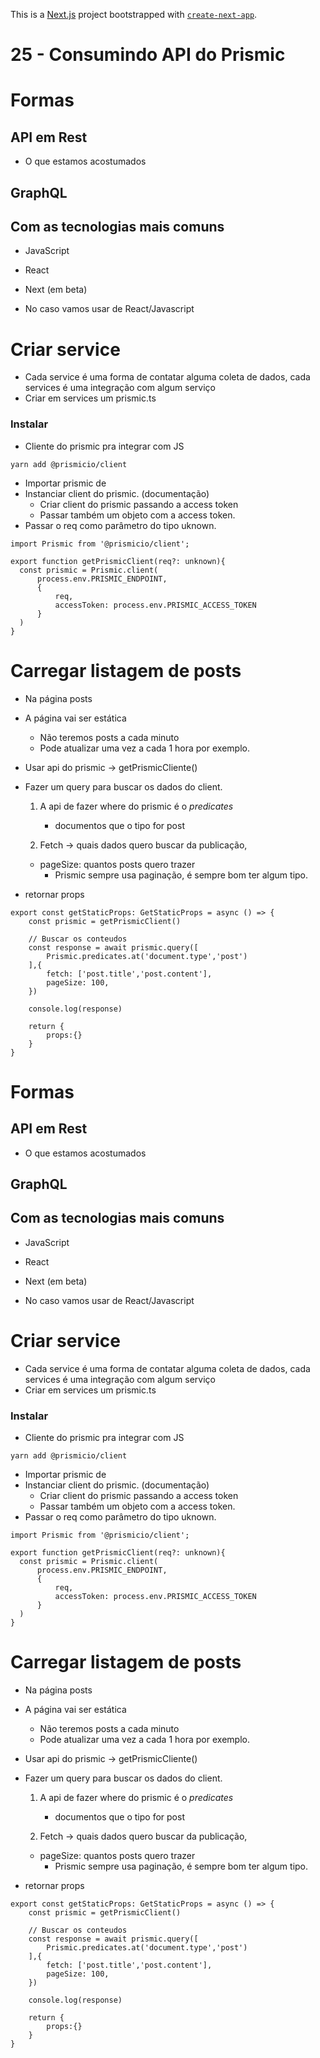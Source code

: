 This is a [Next.js](https://nextjs.org/) project bootstrapped with [`create-next-app`](https://github.com/vercel/next.js/tree/canary/packages/create-next-app).

# 25 - Consumindo API do Prismic

# Formas

## API em Rest

- O que estamos acostumados

## GraphQL

## Com as tecnologias mais comuns

- JavaScript
- React
- Next (em beta)

- No caso vamos usar de React/Javascript

# Criar service

- Cada service é uma forma de contatar alguma coleta de dados, cada services é uma integração com algum serviço
- Criar em services um prismic.ts

### Instalar

- Cliente do prismic pra integrar com JS

```tsx
yarn add @prismicio/client
```

- Importar prismic de
- Instanciar client do prismic. (documentação)
    - Criar client do prismic passando a access token
    - Passar também um objeto com a access token.
- Passar o req como parâmetro do tipo uknown.

```tsx
import Prismic from '@prismicio/client';

export function getPrismicClient(req?: unknown){
  const prismic = Prismic.client(
      process.env.PRISMIC_ENDPOINT,
      {
          req,
          accessToken: process.env.PRISMIC_ACCESS_TOKEN
      }
  )
}
```

# Carregar listagem de posts

- Na página posts
- A página vai ser estática
    - Não teremos posts a cada minuto
    - Pode atualizar uma vez a cada 1 hora por exemplo.
- Usar api do prismic → getPrismicCliente()
- Fazer um query para buscar os dados do client.
    1. A api de fazer where do prismic é o *predicates*
        - documentos que o tipo for post

    2. Fetch → quais dados quero buscar da publicação,

    - pageSize: quantos posts quero trazer
        - Prismic sempre usa paginação, é sempre bom ter algum tipo.

- retornar props

```tsx
export const getStaticProps: GetStaticProps = async () => {
    const prismic = getPrismicClient()

    // Buscar os conteudos
    const response = await prismic.query([
        Prismic.predicates.at('document.type','post')
    ],{
        fetch: ['post.title','post.content'],
        pageSize: 100,
    })

    console.log(response)

    return {
        props:{}
    }
}
```

# Formas

## API em Rest

- O que estamos acostumados

## GraphQL

## Com as tecnologias mais comuns

- JavaScript
- React
- Next (em beta)

- No caso vamos usar de React/Javascript

# Criar service

- Cada service é uma forma de contatar alguma coleta de dados, cada services é uma integração com algum serviço
- Criar em services um prismic.ts

### Instalar

- Cliente do prismic pra integrar com JS

```tsx
yarn add @prismicio/client
```

- Importar prismic de
- Instanciar client do prismic. (documentação)
    - Criar client do prismic passando a access token
    - Passar também um objeto com a access token.
- Passar o req como parâmetro do tipo uknown.

```tsx
import Prismic from '@prismicio/client';

export function getPrismicClient(req?: unknown){
  const prismic = Prismic.client(
      process.env.PRISMIC_ENDPOINT,
      {
          req,
          accessToken: process.env.PRISMIC_ACCESS_TOKEN
      }
  )
}
```

# Carregar listagem de posts

- Na página posts
- A página vai ser estática
    - Não teremos posts a cada minuto
    - Pode atualizar uma vez a cada 1 hora por exemplo.
- Usar api do prismic → getPrismicCliente()
- Fazer um query para buscar os dados do client.
    1. A api de fazer where do prismic é o *predicates*
        - documentos que o tipo for post

    2. Fetch → quais dados quero buscar da publicação,

    - pageSize: quantos posts quero trazer
        - Prismic sempre usa paginação, é sempre bom ter algum tipo.

- retornar props

```tsx
export const getStaticProps: GetStaticProps = async () => {
    const prismic = getPrismicClient()

    // Buscar os conteudos
    const response = await prismic.query([
        Prismic.predicates.at('document.type','post')
    ],{
        fetch: ['post.title','post.content'],
        pageSize: 100,
    })

    console.log(response)

    return {
        props:{}
    }
}
```